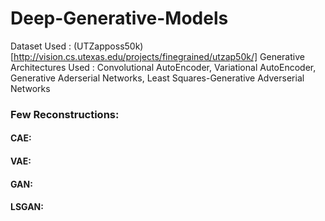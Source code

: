 # Deep-Generative-Models
Dataset Used : (UTZapposs50k)[http://vision.cs.utexas.edu/projects/finegrained/utzap50k/]
Generative Architectures Used : Convolutional AutoEncoder, Variational AutoEncoder, Generative Aderserial Networks, Least Squares-Generative Adverserial Networks
### Few Reconstructions:
#### CAE:
#### VAE:
#### GAN:
#### LSGAN:
